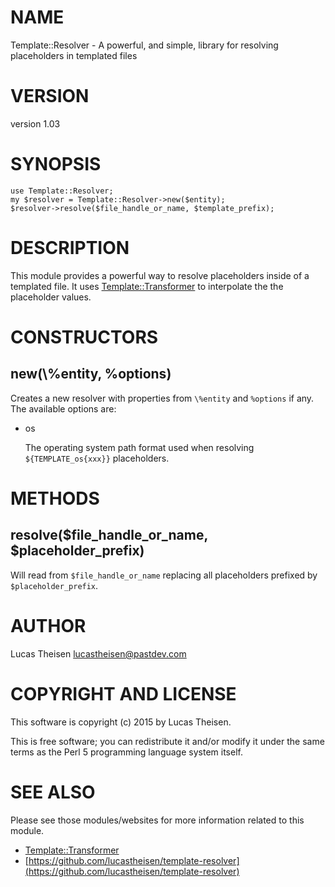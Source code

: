 # NAME

Template::Resolver - A powerful, and simple, library for resolving placeholders in templated files

# VERSION

version 1.03

# SYNOPSIS

    use Template::Resolver;
    my $resolver = Template::Resolver->new($entity);
    $resolver->resolve($file_handle_or_name, $template_prefix);

# DESCRIPTION

This module provides a powerful way to resolve placeholders inside of a templated file.
It uses [Template::Transformer](https://metacpan.org/pod/Template::Transformer) to interpolate the the placeholder values.

# CONSTRUCTORS

## new(\\%entity, %options)

Creates a new resolver with properties from `\%entity` and `%options` if any.  The
available options are:

- os

    The operating system path format used when resolving `${TEMPLATE_os{xxx}}` placeholders.

# METHODS

## resolve($file\_handle\_or\_name, $placeholder\_prefix)

Will read from `$file_handle_or_name` replacing all placeholders prefixed by 
`$placeholder_prefix`.

# AUTHOR

Lucas Theisen <lucastheisen@pastdev.com>

# COPYRIGHT AND LICENSE

This software is copyright (c) 2015 by Lucas Theisen.

This is free software; you can redistribute it and/or modify it under
the same terms as the Perl 5 programming language system itself.

# SEE ALSO

Please see those modules/websites for more information related to this module.

- [Template::Transformer](https://metacpan.org/pod/Template::Transformer)
- [https://github.com/lucastheisen/template-resolver](https://github.com/lucastheisen/template-resolver)
